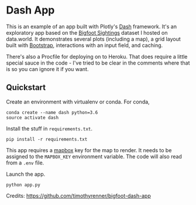 # Dash App

This is an example of an app built with Plotly's [Dash](https://plot.ly/products/dash/) framework.
It's an exploratory app based on the [Bigfoot Sightings](https://data.world/timothyrenner/bfro-sightings-data) dataset I hosted on data.world.
It demonstrates several plots (including a map), a grid layout built with [Bootstrap](http://getbootstrap.com/), interactions with an input field, and caching.

There's also a Procfile for deploying on to Heroku.
That does require a little special sauce in the code - I've tried to be clear in the comments where that is so you can ignore it if you want.

## Quickstart

Create an environment with virtualenv or conda.
For conda,

```
conda create --name dash python=3.6
source activate dash
```

Install the stuff in `requirements.txt`.

```
pip install -r requirements.txt
```

This app requires a [mapbox](https://www.mapbox.com/) key for the map to render.
It needs to be assigned to the `MAPBOX_KEY` environment variable. 
The code will also read from a `.env` file.

Launch the app.

```
python app.py
```

Credits: https://github.com/timothyrenner/bigfoot-dash-app
